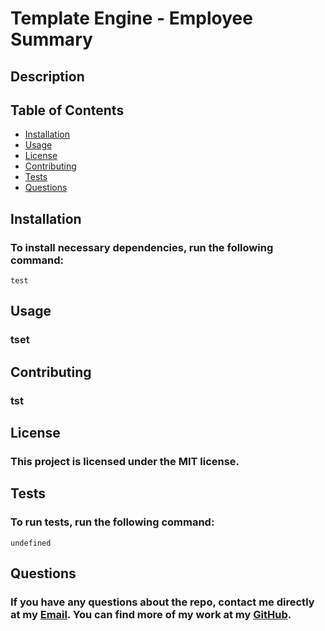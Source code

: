 # **Template Engine - Employee Summary**

## Description
### 
## Table of Contents
- [Installation](#installation)
- [Usage](#usage)
- [License](#license)
- [Contributing](#contributing)
- [Tests](#tests)
- [Questions](#questions)
## Installation
### To install necessary dependencies, run the following command: 
```
test
```
## Usage
### tset
## Contributing
### tst
## License
### This project is licensed under the MIT license.

## Tests
### To run tests, run the following command: 
 ``` 
undefined
 ```
## Questions
### If you have any questions about the repo, contact me directly at my [Email](mailto:tset). You can find more of my work at my [GitHub](https://github.com/tse).
